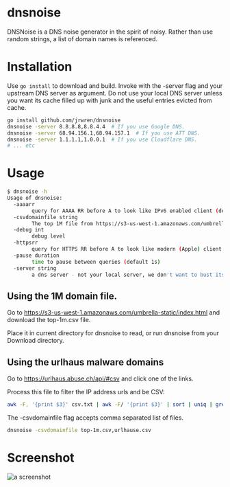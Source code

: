 # dnsnoise

DNSNoise is a DNS noise generator in the spirit of noisy.
Rather than use random strings, a list of domain names is referenced.

# Installation

Use `go install` to download and build.
Invoke with the -server flag and your upstream DNS server as argument.
Do not use your local DNS server unless you want its cache filled up with junk
and the useful entries evicted from cache.

```sh
go install github.com/jrwren/dnsnoise
dnsnoise -server 8.8.8.8,8.8.4.4  # If you use Google DNS.
dnsnoise -server 68.94.156.1,68.94.157.1  # If you use ATT DNS.
dnsnoise -server 1.1.1.1,1.0.0.1  # If you use Cloudflare DNS.
# ... etc
```

# Usage

```sh
$ dnsnoise -h
Usage of dnsnoise:
  -aaaarr
    	query for AAAA RR before A to look like IPv6 enabled client (default true)
  -csvdomainfile string
    	The top 1M file from https://s3-us-west-1.amazonaws.com/umbrella-static/index.html (default "top-1m.csv")
  -debug int
    	debug level
  -httpsrr
    	query for HTTPS RR before A to look like modern (Apple) client
  -pause duration
    	time to pause between queries (default 1s)
  -server string
    	a dns server - not your local server, we don't want to bust its cache (default "68.94.156.1:53,68.94.157.1:53")

```

## Using the 1M domain file.

Go to https://s3-us-west-1.amazonaws.com/umbrella-static/index.html and download the top-1m.csv file.

Place it in current directory for dnsnoise to read, or run dnsnoise from your Download directory.

## Using the urlhaus malware domains

Go to https://urlhaus.abuse.ch/api/#csv and click one of the links.

Process this file to filter the IP address urls and be CSV:

```sh
awk -F, '{print $3}' csv.txt | awk -F/ '{print $3}' | sort | uniq | grep -nv '^\d' | sed 's/:/,/' > urlhaus.csv
```

The -csvdomainfile flag accepts comma separated list of files.

```sh
dnsnoise -csvdomainfile top-1m.csv,urlhause.csv
```

# Screenshot

![a screenshot](https://private-user-images.githubusercontent.com/106443/314906981-69a7598b-f73f-40e8-93a8-aa1360dc3595.png?jwt=eyJhbGciOiJIUzI1NiIsInR5cCI6IkpXVCJ9.eyJpc3MiOiJnaXRodWIuY29tIiwiYXVkIjoicmF3LmdpdGh1YnVzZXJjb250ZW50LmNvbSIsImtleSI6ImtleTUiLCJleHAiOjE3MTA5ODcxNTcsIm5iZiI6MTcxMDk4Njg1NywicGF0aCI6Ii8xMDY0NDMvMzE0OTA2OTgxLTY5YTc1OThiLWY3M2YtNDBlOC05M2E4LWFhMTM2MGRjMzU5NS5wbmc_WC1BbXotQWxnb3JpdGhtPUFXUzQtSE1BQy1TSEEyNTYmWC1BbXotQ3JlZGVudGlhbD1BS0lBVkNPRFlMU0E1M1BRSzRaQSUyRjIwMjQwMzIxJTJGdXMtZWFzdC0xJTJGczMlMkZhd3M0X3JlcXVlc3QmWC1BbXotRGF0ZT0yMDI0MDMyMVQwMjA3MzdaJlgtQW16LUV4cGlyZXM9MzAwJlgtQW16LVNpZ25hdHVyZT05YzJiZjI3YjNhMWM3OWNkNDdmOWY4NjFjNGM0OWM1OTIxNzg0NTAzNzI3NzVjYzJmNTFmYmE1ZWJkYTQ5NWUyJlgtQW16LVNpZ25lZEhlYWRlcnM9aG9zdCZhY3Rvcl9pZD0wJmtleV9pZD0wJnJlcG9faWQ9MCJ9.JhtSbCQW2hZ9eg5ePnZFzN9MY5nivvx22dOFsE8E11g "a screenshot")
